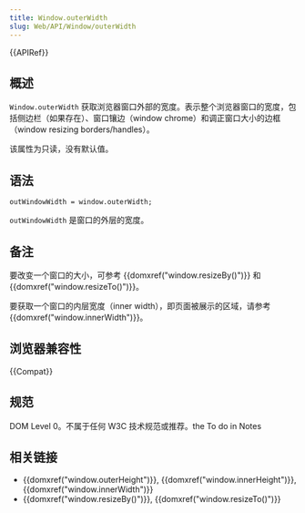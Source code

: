```yaml
---
title: Window.outerWidth
slug: Web/API/Window/outerWidth
---
```


{{APIRef}}

## 概述

`Window.outerWidth` 获取浏览器窗口外部的宽度。表示整个浏览器窗口的宽度，包括侧边栏（如果存在）、窗口镶边（window chrome）和调正窗口大小的边框（window resizing borders/handles）。

该属性为只读，没有默认值。

## 语法

```plain
outWindowWidth = window.outerWidth;
```

`outWindowWidth` 是窗口的外层的宽度。

## 备注

要改变一个窗口的大小，可参考 {{domxref("window.resizeBy()")}} 和 {{domxref("window.resizeTo()")}}。

要获取一个窗口的内层宽度（inner width），即页面被展示的区域，请参考 {{domxref("window.innerWidth")}}。

## 浏览器兼容性

{{Compat}}

## 规范

DOM Level 0。不属于任何 W3C 技术规范或推荐。the To do in Notes

## 相关链接

- {{domxref("window.outerHeight")}}, {{domxref("window.innerHeight")}}, {{domxref("window.innerWidth")}}
- {{domxref("window.resizeBy()")}}, {{domxref("window.resizeTo()")}}
